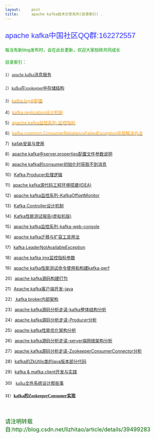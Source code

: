 ```yaml
---
layout:     post
title:      apache kafka技术分享系列(目录索引) .
---
```

<div id="article_content" class="article_content clearfix csdn-tracking-statistics" data-pid="blog" data-mod="popu_307" data-dsm="post">
								            <link rel="stylesheet" href="https://csdnimg.cn/release/phoenix/template/css/ck_htmledit_views-f76675cdea.css">
						<div class="htmledit_views" id="content_views">
                
<h2 id="kafkareplication设计机制-概览:" style="border-bottom-color:rgb(46,61,84);line-height:1.5;font-family:Arial, sans-serif;color:rgb(51,51,51);font-weight:normal;">
<span style="color:rgb(51,51,255);font-size:24px;">apache kafka中国社区QQ群:162272557</span></h2>
<p></p>
<p><span style="font-family:verdana, Arial, Helvetica, sans-serif;"><span style="line-height:25.2px;"><span style="color:#009900;font-size:14px;">每当有新blog发布时，会在此处更新，欢迎大家拍砖共同成长</span></span></span></p>
<p><span style="line-height:25.2px;font-family:verdana, Arial, Helvetica, sans-serif;"><span style="color:#009900;font-size:14px;">目录索引：</span></span></p>
<p><span style="line-height:25.2px;font-family:verdana, Arial, Helvetica, sans-serif;color:rgb(51,51,51);"><span style="font-size:14px;">1）</span><span style="font-family:'Microsoft YaHei';"><span style="line-height:30px;"><a href="http://blog.csdn.net/lizhitao/article/details/23743821" rel="nofollow"><span style="font-size:14px;">apache
 kafka消息服务</span></a></span></span></span></p>
<p><span style="line-height:25.2px;font-family:verdana, Arial, Helvetica, sans-serif;color:rgb(51,51,51);"><span style="font-family:'Microsoft YaHei';"><span style="font-size:14px;">2）</span><span style="line-height:30px;"><a href="http://blog.csdn.net/lizhitao/article/details/23744675" rel="nofollow"><span style="font-size:14px;">kafka在zookeeper中存储结构</span></a></span></span></span></p>
<p><span style="line-height:25.2px;font-family:verdana, Arial, Helvetica, sans-serif;color:rgb(51,51,51);font-size:14px;">3）</span><a href="http://blog.csdn.net/lizhitao/article/details/24490817" rel="nofollow"><span style="font-size:14px;"><span style="color:#ff9900;">kafka
 log4j配置</span></span></a></p>
<p><span style="font-size:14px;">4）</span><a href="http://blog.csdn.net/lizhitao/article/details/24491551" rel="nofollow"><span style="font-size:14px;"><span style="color:#ff9900;">kafka replication设计机制</span></span></a></p>
<p><span style="font-size:14px;">5）<a href="http://blog.csdn.net/lizhitao/article/details/24581907" rel="nofollow"><span style="color:#ff9900;">apache kafka监控系列-监控指标</span></a></span></p>
<p><span style="font-size:14px;">6）<a href="http://blog.csdn.net/lizhitao/article/details/25301387" rel="nofollow"><span style="color:#ff9900;">kafka.common.ConsumerRebalanceFailedException异常解决办法</span></a></span></p>
<p><span style="font-size:14px;">7）<a href="http://blog.csdn.net/lizhitao/article/details/24991799" rel="nofollow">kafak安装与使用</a></span></p>
<p><span style="font-size:14px;">8）<a href="http://blog.csdn.net/lizhitao/article/details/25667831" rel="nofollow">apache kafka中server.properties配置文件参数说明</a></span></p>
<p><span style="font-size:14px;">9）<a href="http://blog.csdn.net/lizhitao/article/details/25906957" rel="nofollow">apache kafka的consumer初始化时获取不到消息</a></span></p>
<p><span style="font-size:14px;">10）<a href="http://blog.csdn.net/lizhitao/article/details/26687109" rel="nofollow">Kafka Producer处理逻辑</a></span></p>
<p><span style="font-size:14px;">11）<a href="http://blog.csdn.net/lizhitao/article/details/26874961" rel="nofollow">apache kafka源代码工程环境搭建(IDEA)</a></span></p>
<p><span style="font-size:14px;">12）<a href="http://blog.csdn.net/lizhitao/article/details/27199863" rel="nofollow">apache kafka监控系列-KafkaOffsetMonitor</a></span></p>
<p><span style="font-size:14px;">13）<a href="http://blog.csdn.net/lizhitao/article/details/28108919" rel="nofollow">Kafka Controller设计机制</a></span></p>
<p><span style="font-size:14px;">14）<a href="http://blog.csdn.net/lizhitao/article/details/33396975" rel="nofollow">Kafka性能测试报告(虚拟机版)</a></span></p>
<p><span style="font-size:14px;">15）<a href="http://blog.csdn.net/lizhitao/article/details/35595723" rel="nofollow">apache kafka监控系列-kafka-web-console</a></span></p>
<p><span style="font-size:14px;">16）<a href="http://blog.csdn.net/lizhitao/article/details/33344597" rel="nofollow">apache kafka迁移与扩容工具用法</a></span></p>
<p><span style="font-size:14px;">17）<a href="http://blog.csdn.net/lizhitao/article/details/35641523" rel="nofollow">kafka LeaderNotAvailableException</a></span></p>
<p><span style="font-size:14px;">18）<a href="http://blog.csdn.net/lizhitao/article/details/35986849" rel="nofollow">apache kafka jmx监控指标参数</a></span></p>
<p><span style="font-size:14px;">19）<a href="http://blog.csdn.net/lizhitao/article/details/35847927" rel="nofollow">apache kafka性能测试命令使用和构建kafka-perf</a></span></p>
<p><span style="font-size:14px;">20）<a href="http://blog.csdn.net/lizhitao/article/details/37566765" rel="nofollow">apache kafka源码构建打包</a></span></p>
<p><span style="font-size:14px;">21）<a href="http://blog.csdn.net/lizhitao/article/details/37811291" rel="nofollow">Apache kafka客户端开发-java</a></span></p>
<p><span style="font-size:14px;">22）<a href="http://blog.csdn.net/lizhitao/article/details/38352947" rel="nofollow"> kafka broker内部架构</a></span></p>
<p><span style="font-size:14px;">23）<a href="http://blog.csdn.net/lizhitao/article/details/37911993" rel="nofollow">apache kafka源码分析走读-kafka整体结构分析</a></span></p>
<p><span style="font-size:14px;">24）<a href="http://blog.csdn.net/lizhitao/article/details/38438123" rel="nofollow">apache kafka源码分析走读-Producer分析</a></span></p>
<p><span style="font-size:14px;">25）<a href="http://blog.csdn.net/lizhitao/article/details/38439769" rel="nofollow">apache kafka性能优化架构分析</a></span></p>
<p><span style="font-size:14px;">26）<a href="http://blog.csdn.net/lizhitao/article/details/38442733" rel="nofollow">apache kafka源码分析走读-server端网络架构分析</a></span></p>
<p><span style="font-size:14px;">27）<a href="http://blog.csdn.net/lizhitao/article/details/38458631" rel="nofollow">apache kafka源码分析走读-ZookeeperConsumerConnector分析</a></span></p>
<p><span style="font-size:14px;">28）<a href="http://blog.csdn.net/lizhitao/article/details/38518527" rel="nofollow">kafka的ZkUtils类的java版本部分代码</a></span></p>
<p><span style="font-size:14px;">29）<a href="http://download.csdn.net/detail/lizhitao/7730029" rel="nofollow">kafka &amp; mafka client开发与实践</a></span></p>
<p>30)   <span style="font-family:'Microsoft YaHei';color:#333333;font-size:14px;"><span style="line-height:30px;"><a href="http://blog.csdn.net/lizhitao/article/details/40543631" rel="nofollow">kafka文件系统设计那些事</a></span></span></p>
<p><span style="font-family:'Microsoft YaHei';color:#333333;font-size:14px;"><strong>31</strong>）</span><span style="font-family:'Microsoft YaHei';color:rgb(51,51,51);font-size:14px;"><strong><a href="http://blog.csdn.net/lizhitao/article/details/40650989" rel="nofollow">kafka的ZookeeperConsumer实现</a></strong></span><span style="font-family:'Microsoft YaHei';color:rgb(51,51,51);font-size:14px;"><br><br></span></p>
<p><br></p>
<p><span style="color:#006600;font-size:18px;">请注明转载自:http://blog.csdn.net/lizhitao/article/details/39499283</span></p>
            </div>
                </div>